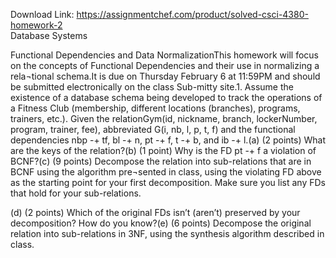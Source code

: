 Download Link: https://assignmentchef.com/product/solved-csci-4380-homework-2
<br>
Database Systems

Functional Dependencies and Data NormalizationThis homework will focus on the concepts of Functional Dependencies and their use in normalizing a rela¬tional schema.It is due on Thursday February 6 at 11:59PM and should be submitted electronically on the class Sub-mitty site.1. Assume the existence of a database schema being developed to track the operations of a Fitness Club (membership, different locations (branches), programs, trainers, etc.). Given the relationGym(id, nickname, branch, lockerNumber, program, trainer, fee), abbreviated G(i, nb, l, p, t, f) and the functional dependencies nbp -+ tf, bl -+ n, pt -+ f, t -+ b, and ib -+ l.(a) (2 points) What are the keys of the relation?(b) (1 point) Why is the FD pt -+ f a violation of BCNF?(c) (9 points) Decompose the relation into sub-relations that are in BCNF using the algorithm pre¬sented in class, using the violating FD above as the starting point for your first decomposition. Make sure you list any FDs that hold for your sub-relations.

(d) (2 points) Which of the original FDs isn’t (aren’t) preserved by your decomposition? How do you know?(e) (6 points) Decompose the original relation into sub-relations in 3NF, using the synthesis algorithm described in class.